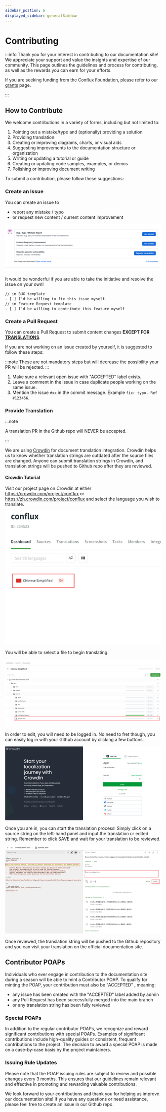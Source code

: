 ```yaml
---
sidebar_postion: 6
displayed_sidebar: generalSidebar
---
```


# Contributing

:::info
Thank you for your interest in contributing to our documentation site! We appreciate your support and value the insights and expertise of our community. This page outlines the guidelines and process for contributing, as well as the rewards you can earn for your efforts.

If you are seeking funding from the Conflux Foundation, please refer to our [grants](./build/grants.md) page.

:::

## How to Contribute

We welcome contributions in a variety of forms, including but not limited to:

1. Pointing out a mistake/typo and (optionally) providing a solution
2. Providing translation
3. Creating or improving diagrams, charts, or visual aids
4. Suggesting improvements to the documentation structure or organization
5. Writing or updating a tutorial or guide
6. Creating or updating code samples, examples, or demos
7. Polishing or improving document writing

To submit a contribution, please follow these suggestions:

### Create an Issue

You can create an issue to

- report any mistake / typo
- or request new content / current content improvement

![issue templates](image/2023-04-13-15-16-53.png)

It would be wonderful if you are able to take the initiative and resolve the issue on your own!

```
// in BUG template
- [ ] I'd be willing to fix this issue myself.
// in Feature Request template
- [ ] I'd be willing to contribute this feature myself
```

### Create a Pull Request

You can create a Pull Request to submit content changes **EXCEPT FOR [TRANSLATIONS](#provide-translation)**.

If you are not working on an issue created by yourself, it is suggested to follow these steps:

:::note
These are not mandatory steps but will decrease the possibility your PR will be rejected.
:::

1. Make sure a relevant open issue with "ACCEPTED" label exists.
2. Leave a comment in the issue in case duplicate people working on the same issue.
3. Mention the issue `#xx` in the commit message. Example `fix: typo. Ref #123456`.


### Provide Translation

:::note

A translation PR in the Github repo will NEVER be accepted.

:::

We are using [Crowdin](https://crowdin.com/project/conflux) for document translation integration. Crowdin helps us to know whether translation strings are outdated after the source files are changed. Anyone can submit translation strings in Crowdin, and translation strings will be pushed to Github repo after they are reviewed.

#### Crowdin Tutorial

Visit our project page on Crowdin at either https://crowdin.com/project/conflux or https://zh.crowdin.com/project/conflux and select the language you wish to translate.

![languages](image/2023-04-13-15-54-46.png)

You will be able to select a file to begin translating.

![files](image/2023-04-13-15-57-59.png)

In order to edit, you will need to be logged in. No need to fret though, you can easily log in with your Github account by clicking a few buttons.

![login](image/2023-04-13-16-01-17.png)

Once you are in, you can start the translation process! Simply click on a source string on the left-hand panel and input the translation or edited string. Remember to click SAVE and wait for your translation to be reviewed.

![translation](image/2023-04-13-16-06-44.png)

Once reviewed, the translation string will be pushed to the Github repository and you can visit your translation on the official documentation site.

## Contributor POAPs

Individuals who ever engage in contribution to the documentation site during a season will be able to mint a Contributor POAP. To qualify for minting the POAP, your contribution must also be "ACCEPTED" , meaning:

- any issue has been created with the "ACCEPTED" label added by admin
- any Pull Request has been successfully merged into the main branch
- or any translation string has been fully reviewed

### Special POAPs

In addition to the regular contributor POAPs, we recognize and reward significant contributions with special POAPs. Examples of significant contributions include high-quality guides or consistent, frequent contributions to the project. The decision to award a special POAP is made on a case-by-case basis by the project maintainers.

### Issuing Rule Updates

Please note that the POAP issuing rules are subject to review and possible changes every 3 months. This ensures that our guidelines remain relevant and effective in promoting and rewarding valuable contributions.

We look forward to your contributions and thank you for helping us improve our documentation site! If you have any questions or need assistance, please feel free to create an issue in our Github repo.

